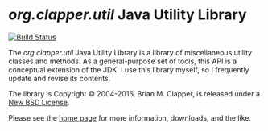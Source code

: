 *org.clapper.util* Java Utility Library
=======================================

[![Build Status](https://travis-ci.org/bmc/javautil.svg?branch=master)](https://travis-ci.org/bmc/javautil)

The *org.clapper.util* Java Utility Library is a library of miscellaneous
utility classes and methods. As a general-purpose set of tools, this API is
a conceptual extension of the JDK. I use this library myself, so I
frequently update and revise its contents.

The library is Copyright &copy; 2004-2016, Brian M. Clapper, is released
under a [New BSD License](LICENSE.md).

Please see the [home page][] for more information, downloads, and the like.

[home page]: http://software.clapper.org/javautil/

